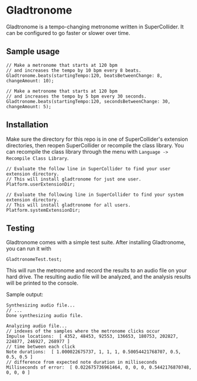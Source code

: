 Gladtronome
===========

Gladtronome is a tempo-changing metronome written in SuperCollider. It can be configured to go faster or slower over time.

Sample usage
------------

```SuperCollider
// Make a metronome that starts at 120 bpm
// and increases the tempo by 10 bpm every 8 beats.
Gladtronome.beats(startingTempo:120, beatsBetweenChange: 8, changeAmount: 10);

// Make a metronome that starts at 120 bpm 
// and increases the tempo by 5 bpm every 30 seconds.
Gladtronome.beats(startingTempo:120, secondsBetweenChange: 30, changeAmount: 5);
```

Installation
------------

Make sure the directory for this repo is in
one of SuperCollider's extension directories, then reopen SuperCollider or
recompile the class library. You can recompile the class library through the menu with
`Language -> Recompile Class Library`.

```SuperCollider
// Evaluate the follow line in SuperCollider to find your user extension directory.
// This will install gladtronome for just one user.
Platform.userExtensionDir;

// Evaluate the following line in SuperCollider to find your system extension directory.
// This will install gladtronome for all users.
Platform.systemExtensionDir;
```

Testing
-------

Gladtronome comes with a simple test suite. After installing Gladtronome, you can run it with

```SuperCollider
GladtronomeTest.test;
```

This will run the metronome and record the results to an audio file on your hard drive.
The resulting audio file will be analyzed, and the analysis results will be printed to the console.

Sample output:

```
Synthesizing audio file...
// ...
Done synthesizing audio file.

Analyzing audio file...
// indexes of the samples where the metronome clicks occur
Impulse locations:  [ 4352, 48453, 92553, 136653, 180753, 202827, 224877, 246927, 268977 ]
// time between each click
Note durations:  [ 1.000022675737, 1, 1, 1, 0.50054421768707, 0.5, 0.5, 0.5 ]
// difference from expected note duration in milliseconds
Milliseconds of error:  [ 0.022675736961464, 0, 0, 0, 0.5442176870748, 0, 0, 0 ]
```
